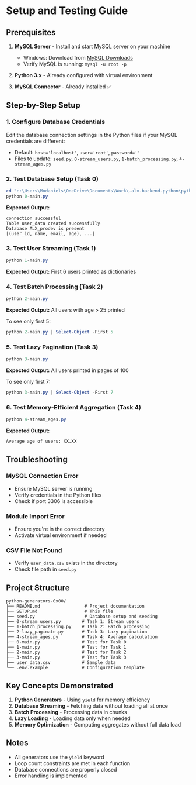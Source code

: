 # Setup and Testing Guide

## Prerequisites

1. **MySQL Server** - Install and start MySQL server on your machine
   - Windows: Download from [MySQL Downloads](https://dev.mysql.com/downloads/installer/)
   - Verify MySQL is running: `mysql -u root -p`

2. **Python 3.x** - Already configured with virtual environment

3. **MySQL Connector** - Already installed ✅

## Step-by-Step Setup

### 1. Configure Database Credentials

Edit the database connection settings in the Python files if your MySQL credentials are different:
- Default: `host='localhost'`, `user='root'`, `password=''`
- Files to update: `seed.py`, `0-stream_users.py`, `1-batch_processing.py`, `4-stream_ages.py`

### 2. Test Database Setup (Task 0)

```powershell
cd "c:\Users\Modaniels\OneDrive\Documents\Work\-alx-backend-python\python-generators-0x00"
python 0-main.py
```

**Expected Output:**
```
connection successful
Table user_data created successfully
Database ALX_prodev is present
[(user_id, name, email, age), ...]
```

### 3. Test User Streaming (Task 1)

```powershell
python 1-main.py
```

**Expected Output:**
First 6 users printed as dictionaries

### 4. Test Batch Processing (Task 2)

```powershell
python 2-main.py
```

**Expected Output:**
All users with age > 25 printed

To see only first 5:
```powershell
python 2-main.py | Select-Object -First 5
```

### 5. Test Lazy Pagination (Task 3)

```powershell
python 3-main.py
```

**Expected Output:**
All users printed in pages of 100

To see only first 7:
```powershell
python 3-main.py | Select-Object -First 7
```

### 6. Test Memory-Efficient Aggregation (Task 4)

```powershell
python 4-stream_ages.py
```

**Expected Output:**
```
Average age of users: XX.XX
```

## Troubleshooting

### MySQL Connection Error
- Ensure MySQL server is running
- Verify credentials in the Python files
- Check if port 3306 is accessible

### Module Import Error
- Ensure you're in the correct directory
- Activate virtual environment if needed

### CSV File Not Found
- Verify `user_data.csv` exists in the directory
- Check file path in `seed.py`

## Project Structure

```
python-generators-0x00/
├── README.md                 # Project documentation
├── SETUP.md                  # This file
├── seed.py                   # Database setup and seeding
├── 0-stream_users.py        # Task 1: Stream users
├── 1-batch_processing.py    # Task 2: Batch processing
├── 2-lazy_paginate.py       # Task 3: Lazy pagination
├── 4-stream_ages.py         # Task 4: Average calculation
├── 0-main.py                # Test for Task 0
├── 1-main.py                # Test for Task 1
├── 2-main.py                # Test for Task 2
├── 3-main.py                # Test for Task 3
├── user_data.csv            # Sample data
└── .env.example             # Configuration template
```

## Key Concepts Demonstrated

1. **Python Generators** - Using `yield` for memory efficiency
2. **Database Streaming** - Fetching data without loading all at once
3. **Batch Processing** - Processing data in chunks
4. **Lazy Loading** - Loading data only when needed
5. **Memory Optimization** - Computing aggregates without full data load

## Notes

- All generators use the `yield` keyword
- Loop count constraints are met in each function
- Database connections are properly closed
- Error handling is implemented
